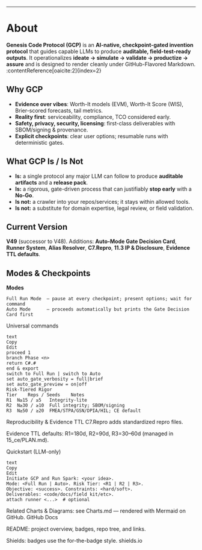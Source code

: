 ---
# About

**Genesis Code Protocol (GCP)** is an **AI-native, checkpoint-gated invention protocol** that guides capable LLMs to produce **auditable, field-test-ready outputs**. It operationalizes **ideate → simulate → validate → productize → assure** and is designed to render cleanly under GitHub-Flavored Markdown. :contentReference[oaicite:2]{index=2}

## Why GCP
- **Evidence over vibes**: Worth-It models (EVM), Worth-It Score (WIS), Brier-scored forecasts, tail metrics.
- **Reality first**: serviceability, compliance, TCO considered early.
- **Safety, privacy, security, licensing**: first-class deliverables with SBOM/signing & provenance.
- **Explicit checkpoints**: clear user options; resumable runs with deterministic gates.

## What GCP Is / Is Not
- **Is:** a single protocol any major LLM can follow to produce **auditable artifacts** and a **release pack**.  
- **Is:** a rigorous, gate-driven process that can justifiably **stop early** with a **No-Go**.  
- **Is not:** a crawler into your repos/services; it stays within allowed tools.  
- **Is not:** a substitute for domain expertise, legal review, or field validation.

## Current Version
**V49** (successor to V48). Additions: **Auto-Mode Gate Decision Card**, **Runner System**, **Alias Resolver**, **C7.Repro**, **11.3 IP & Disclosure**, **Evidence TTL defaults**.

## Modes & Checkpoints

**Modes**
```text
Full Run Mode  – pause at every checkpoint; present options; wait for command
Auto Mode      – proceeds automatically but prints the Gate Decision Card first
```
Universal commands
```text
text
Copy
Edit
proceed 1
branch Phase <n>
return C#.#
end & export
switch to Full Run | switch to Auto
set auto_gate_verbosity = full|brief
set auto_gate_preview = on|off
Risk-Tiered Rigor
Tier	Reps / Seeds	Notes
R1	N≥15 / ≥5	Integrity-lite
R2	N≥30 / ≥10	Full integrity; SBOM/signing
R3	N≥50 / ≥20	FMEA/STPA/GSN/DPIA/HIL; CE default
```
Reproducibility & Evidence TTL
C7.Repro adds standardized repro files.

Evidence TTL defaults: R1=180d, R2=90d, R3=30–60d (managed in 15_ce/PLAN.md).

Quickstart (LLM-only)
```text
text
Copy
Edit
Initiate GCP and Run Spark: <your idea>.
Mode: <Full Run | Auto>. Risk Tier: <R1 | R2 | R3>.
Objective: <success>. Constraints: <hard/soft>.
Deliverables: <code/docs/field kit/etc>.
attach runner <...>  # optional
```

Related
Charts & Diagrams: see Charts.md — rendered with Mermaid on GitHub. 
GitHub Docs

README: project overview, badges, repo tree, and links.

Shields: badges use the for-the-badge style. 
shields.io
